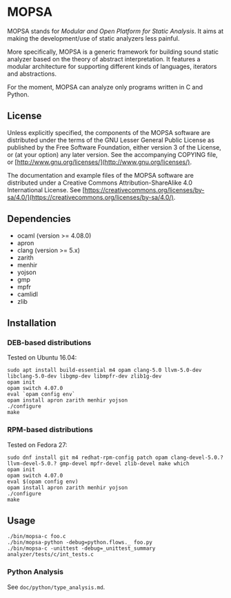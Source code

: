# MOPSA

MOPSA stands for *Modular and Open Platform for Static Analysis*. It aims at making the development/use of static analyzers less painful.

More specifically, MOPSA is a generic framework for building sound static analyzer based on the theory of abstract interpretation.
It features a modular architecture for supporting different kinds of languages, iterators and abstractions.

For the moment, MOPSA can analyze only programs written in C and Python.


## License

Unless explicitly specified, the components of the MOPSA software are distributed under the terms of the GNU Lesser General Public License as published by the Free Software Foundation, either version 3 of the License, or (at your option) any later version.
See the accompanying COPYING file, or [http://www.gnu.org/licenses/](http://www.gnu.org/licenses/).

The documentation and example files of the MOPSA software are distributed under a Creative Commons Attribution-ShareAlike 4.0 International License. See [https://creativecommons.org/licenses/by-sa/4.0/](https://creativecommons.org/licenses/by-sa/4.0/).


## Dependencies

* ocaml (version >= 4.08.0)
* apron
* clang (version >= 5.x)
* zarith
* menhir
* yojson
* gmp
* mpfr
* camlidl
* zlib

## Installation

### DEB-based distributions

Tested on Ubuntu 16.04:

```shell
sudo apt install build-essential m4 opam clang-5.0 llvm-5.0-dev libclang-5.0-dev libgmp-dev libmpfr-dev zlib1g-dev
opam init
opam switch 4.07.0
eval `opam config env`
opam install apron zarith menhir yojson
./configure
make

```

### RPM-based distributions

Tested on Fedora 27:

```shell
sudo dnf install git m4 redhat-rpm-config patch opam clang-devel-5.0.? llvm-devel-5.0.? gmp-devel mpfr-devel zlib-devel make which
opam init
opam switch 4.07.0
eval $(opam config env)
opam install apron zarith menhir yojson
./configure
make

```


## Usage

```shell
./bin/mopsa-c foo.c
./bin/mopsa-python -debug=python.flows._ foo.py
./bin/mopsa-c -unittest -debug=_unittest_summary analyzer/tests/c/int_tests.c
```

### Python Analysis

See `doc/python/type_analysis.md`.
